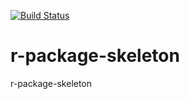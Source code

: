 [![Build Status](https://travis-ci.org/YuiYamaoka/r-package-skeleton.svg?branch=master)](https://travis-ci.org/YuiYamaoka/r-package-skeleton)
# r-package-skeleton
r-package-skeleton

